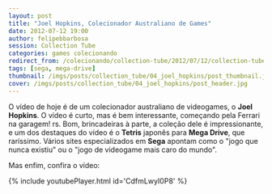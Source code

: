 ```yaml
---
layout: post
title: "Joel Hopkins, Colecionador Australiano de Games"
date: 2012-07-12 19:00
author: felipebbarbosa
session: Collection Tube
categories: games colecionando
redirect_from: /colecionando/collection-tube/2012/07/12/collection-tube-joel-hopkins.html
tags: [sega, mega-drive]
thumbnail: /imgs/posts/collection_tube/04_joel_hopkins/post_thumbnail.jpg
cover: /imgs/posts/collection_tube/04_joel_hopkins/post_header.jpg
---
```


O vídeo de hoje é de um colecionador australiano de videogames, o **Joel Hopkins**. O vídeo é curto, mas é bem interessante, começando pela Ferrari na garagem! rs. Bom, brincadeiras à parte, a coleção dele é impressionante, e um dos destaques do vídeo é o **Tetris** japonês para **Mega Drive**, que raríssimo. Vários sites especializados em **Sega** apontam como o "jogo que nunca existiu" ou o "jogo de videogame mais caro do mundo".

<!--more-->

Mas enfim, confira o vídeo:

{% include youtubePlayer.html id='CdfmLwyI0P8' %}
